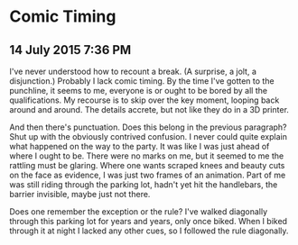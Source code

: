 # Comic Timing
## 14 July 2015 7:36 PM


I've never understood how to recount a break. (A surprise, a jolt, a disjunction.) Probably I lack comic timing. By the time I've gotten to the punchline, it seems to me, everyone is or ought to be bored by all the qualifications. My recourse is to skip over the key moment, looping back around and around. The details accrete, but not like they do in a 3D printer.

And then there's punctuation. Does this belong in the previous paragraph? Shut up with the obviously contrived confusion. I never could quite explain what happened on the way to the party. It was like I was just ahead of where I ought to be. There were no marks on me, but it seemed to me the rattling must be glaring. Where one wants scraped knees and beauty cuts on the face as evidence, I was just two frames of an animation. Part of me was still riding through the parking lot, hadn't yet hit the handlebars, the barrier invisible, maybe just not there.

Does one remember the exception or the rule? I've walked diagonally through this parking lot for years and years, only once biked. When I biked through it at night I lacked any other cues, so I followed the rule diagonally.